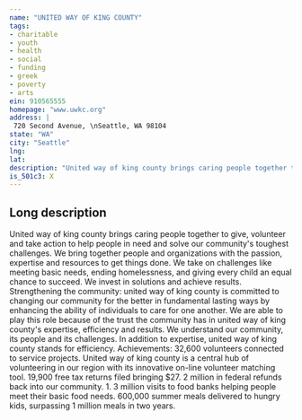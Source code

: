 ```yaml
---
name: "UNITED WAY OF KING COUNTY"
tags:
- charitable
- youth
- health
- social
- funding
- greek
- poverty
- arts
ein: 910565555
homepage: "www.uwkc.org"
address: |
 720 Second Avenue, \nSeattle, WA 98104
state: "WA"
city: "Seattle"
lng: 
lat: 
description: "United way of king county brings caring people together to give, to volunteer and to take action to help people in need and to solve our community's toughest challenges. "
is_501c3: X
---
```


## Long description

United way of king county brings caring people together to give, volunteer and take action to help people in need and solve our community's toughest challenges. We bring together people and organizations with the passion, expertise and resources to get things done. We take on challenges like meeting basic needs, ending homelessness, and giving every child an equal chance to succeed. We invest in solutions and achieve results. Strengthening the community: united way of king county is committed to changing our community for the better in fundamental lasting ways by enhancing the ability of individuals to care for one another. We are able to play this role because of the trust the community has in united way of king county's expertise, efficiency and results. We understand our community, its people and its challenges. In addition to expertise, united way of king county stands for efficiency. Achievements: 32,600 volunteers connected to service projects. United way of king county is a central hub of volunteering in our region with its innovative on-line volunteer matching tool. 19,900 free tax returns filed bringing $27. 2 million in federal refunds back into our community. 1. 3 million visits to food banks helping people meet their basic food needs. 600,000 summer meals delivered to hungry kids, surpassing 1 million meals in two years. 
